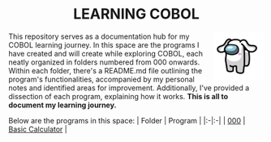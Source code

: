 **<h1 align="center">LEARNING COBOL</h1>**

<img align="right" width="100px" src="cinnamoroll.png">

This repository serves as a documentation hub for my COBOL learning journey. In this space are the programs I have created and will create while exploring COBOL, each neatly organized in folders numbered from 000 onwards. Within each folder, there's a README.md file outlining the program's functionalities, accompanied by my personal notes and identified areas for improvement. Additionally, I've provided a dissection of each program, explaining how it works. **This is all to document my learning journey.**

Below are the programs in this space:
| Folder | Program |
|:-|:-|
| [000](000/README.md) | [Basic Calculator](basic-calculator.cbl) |